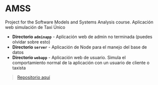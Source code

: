 # AMSS
Project for the Software Models and Systems Analysis course. Aplicación web simulación de Taxi Único

* **Directorio `adminapp`** - Aplicación web de admin no terminada (puedes olvidar sobre esto)    
* **Directorio `server`** - Aplicación de Node para el manejo del base de datos    
* **Directorio `webapp`** - Aplicación web de usuario. Simula el comportamiento normal de la aplicación con un usuario de cliente o taxista

> [Repositorio aquí](https://github.com/Huvok/AMSS)
